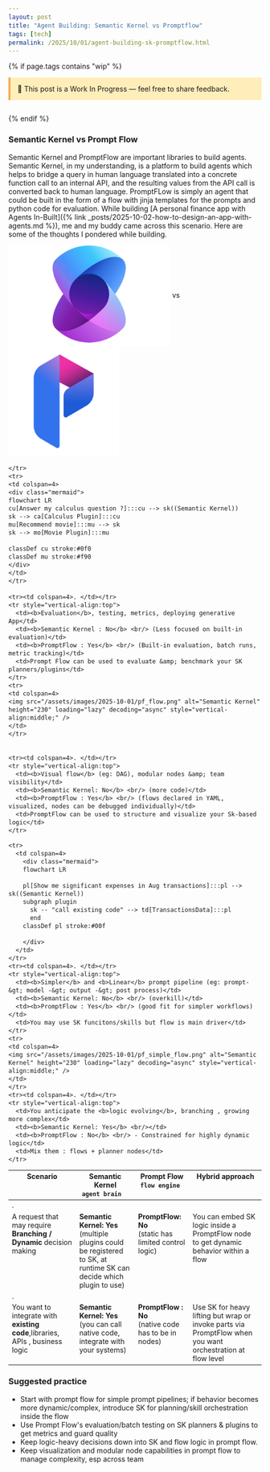 ```yaml
---
layout: post
title: "Agent Building: Semantic Kernel vs Promptflow"
tags: [tech]
permalink: /2025/10/01/agent-building-sk-promptflow.html
---
```


{% if page.tags contains "wip" %}

<div style="background:#ffeeba; border-left:4px solid #f0ad4e; padding:1em; margin-bottom:2em;">
  🚧 This post is a Work In Progress — feel free to share feedback.
</div>
{% endif %}

### Semantic Kernel vs Prompt Flow

Semantic Kernel and PromptFlow are important libraries to build agents. Semantic Kernel, in my understanding, is a platform to build agents which helps to bridge a query in human language translated into a concrete function call to an internal API, and the resulting values from the API call is converted back to human language. PromptFLow is simply an agent that could be built in the form of a flow with jinja templates for the prompts and python code for evaluation.
While building [A personal finance app with Agents In-Built]({% link _posts/2025-10-02-how-to-design-an-app-with-agents.md %}), me and my buddy came across this scenario. Here are some of the thoughts I pondered while building.

<img src="/assets/images/2025-10-01/sk.png" alt="Semantic Kernel" height="200" loading="lazy" decoding="async" style="vertical-align:middle;" />
 vs 
<img src="/assets/images/2025-10-01/pf.svg" alt="PromptFlow" height="220" loading="lazy" decoding="async" style="vertical-align:middle;" />

<table>
  <thead>
    <tr style="vertical-align:top">
      <th>Scenario</th>
      <th>Semantic Kernel <br/><code>agent brain  </code></th>
      <th>Prompt Flow <br/><code>flow engine </code></th>
      <th>Hybrid approach</th>
    </tr>
  </thead>
  <tbody>
  <tr><td colspan=4>. </td></tr>
    <tr style="vertical-align:top">
      <td>A request that may require <b>Branching / Dynamic</b>  decision making
      </td>
      <td><b>Semantic Kernel: Yes</b> <br/>(multiple plugins could be registered to SK, at runtime SK can decide which plugin to use)</td>
      <td><b>PromptFlow: No</b> <br/> (static has limited control logic)</td>
      <td>You can embed SK logic inside a PromptFlow node to get dynamic behavior within a flow</td>
    
    </tr>
    <tr>
    <td colspan=4>
    <div class="mermaid">
    flowchart LR
    cu[Answer my calculus question ?]:::cu --> sk((Semantic Kernel))
    sk --> ca[Calculus Plugin]:::cu
    mu[Recommend movie]:::mu --> sk
    sk --> mo[Movie Plugin]:::mu

    classDef cu stroke:#0f0
    classDef mu stroke:#f90
    </div>
    </td>
    </tr>
    
    <tr><td colspan=4>. </td></tr>
    <tr style="vertical-align:top">
      <td><b>Evaluation</b>, testing, metrics, deploying generative App</td>
      <td><b>Semantic Kernel : No</b> <br/> (Less focused on built-in evaluation)</td>
      <td><b>PromptFlow : Yes</b> <br/> (Built-in evaluation, batch runs, metric tracking)</td>
      <td>Prompt Flow can be used to evaluate &amp; benchmark your SK planners/plugins</td>
    </tr>
    <tr>
    <td colspan=4>
    <img src="/assets/images/2025-10-01/pf_flow.png" alt="Semantic Kernel" height="230" loading="lazy" decoding="async" style="vertical-align:middle;" />
    </td>
    </tr>


    <tr><td colspan=4>. </td></tr>
    <tr style="vertical-align:top">
      <td><b>Visual flow</b> (eg: DAG), modular nodes &amp; team visibility</td>
      <td><b>Semantic Kernel: No</b> <br/> (more code)</td>
      <td><b>PromptFlow : Yes</b> <br/> (flows declared in YAML, visualized, nodes can be debugged individually)</td>
      <td>PromptFlow can be used to structure and visualize your Sk-based logic</td>
    </tr>
    
<tr><td colspan=4>. </td></tr>
    <tr style="vertical-align:top">
      <td>You want to integrate with <b>existing code</b>,libraries, APIs , business logic</td>
      <td><b>Semantic Kernel: Yes</b> <br/> (you can call native code, integrate with your systems)</td>
      <td><b>PromptFlow : No</b> <br/> (native code has to be in nodes)</td>
      <td>Use SK for heavy lifting but wrap or invoke parts via PromptFlow when you want orchestration at flow level</td>
    </tr>

    <tr>
      <td colspan=4>
        <div class="mermaid">
        flowchart LR

        pl[Show me significant expenses in Aug transactions]:::pl --> sk((Semantic Kernel))
        subgraph plugin
          sk -- "call existing code" --> td[TransactionsData]:::pl
          end
        classDef pl stroke:#00f

        </div>
      </td>
    </tr>
    <tr><td colspan=4>. </td></tr>
    <tr style="vertical-align:top">
      <td><b>Simpler</b> and <b>Linear</b> prompt pipeline (eg: prompt-&gt; model -&gt; output -&gt; post process)</td>
      <td><b>Semantic Kernel: No</b> <br/> (overkill)</td>
      <td><b>PromptFlow : Yes</b> <br/> (good fit for simpler workflows)</td>
      <td>You may use SK funcitons/skills but flow is main driver</td>
    </tr>
    <tr>
    <td colspan=4>    
    <img src="/assets/images/2025-10-01/pf_simple_flow.png" alt="Semantic Kernel" height="230" loading="lazy" decoding="async" style="vertical-align:middle;" />
    </td>
    </tr>
    <tr><td colspan=4>. </td></tr>
    <tr style="vertical-align:top">
      <td>You anticipate the <b>logic evolving</b>, branching , growing more complex</td>
      <td><b>Semantic Kernel: Yes</b> <br/></td>
      <td><b>PromptFlow : No</b> <br/> - Constrained for highly dynamic logic</td>
      <td>Mix them : flows + planner nodes</td>
    </tr>
  </tbody>
</table>


### Suggested practice
- Start with prompt flow for simple prompt pipelines; if behavior becomes more dynamic/complex, introduce SK for planning/skill orchestration inside the flow
- Use Prompt Flow's evaluation/batch testing on SK planners & plugins to get metrics and guard quality
- Keep logic-heavy decisions down into SK and flow logic in prompt flow.
- Keep visualization and modular node capabilities in prompt flow to manage complexity, esp across team
  